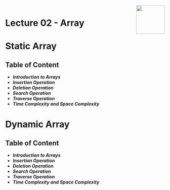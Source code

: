 <img align="right" width="90" height="90" src="https://github.com/cs-MohamedAyman/Computer-Science-Textbooks/blob/master/logos/data-structures.jpg">

# Lecture 02 - Array 

# Static Array

## Table of Content

- ***Introduction to Arrays***
- ***Insertion Operation***
- ***Deletion Operation***
- ***Search Operation***
- ***Traverse Operation***
- ***Time Complexity and Space Complexity***

# Dynamic Array


## Table of Content

- ***Introduction to Arrays***
- ***Insertion Operation***
- ***Deletion Operation***
- ***Search Operation***
- ***Traverse Operation***
- ***Time Complexity and Space Complexity***

